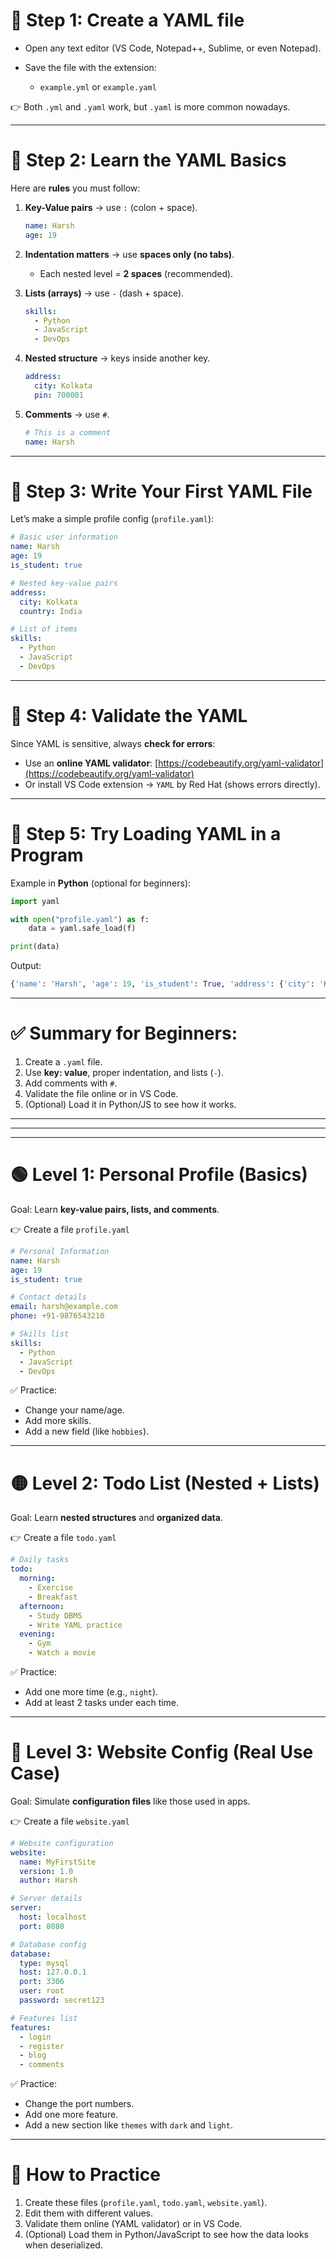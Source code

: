 # 🔹 Step 1: Create a YAML file

* Open any text editor (VS Code, Notepad++, Sublime, or even Notepad).
* Save the file with the extension:

  * `example.yml` or `example.yaml`

👉 Both `.yml` and `.yaml` work, but `.yaml` is more common nowadays.

---

# 🔹 Step 2: Learn the YAML Basics

Here are **rules** you must follow:

1. **Key-Value pairs** → use `:` (colon + space).

   ```yaml
   name: Harsh
   age: 19
   ```

2. **Indentation matters** → use **spaces only (no tabs)**.

   * Each nested level = **2 spaces** (recommended).

3. **Lists (arrays)** → use `-` (dash + space).

   ```yaml
   skills:
     - Python
     - JavaScript
     - DevOps
   ```

4. **Nested structure** → keys inside another key.

   ```yaml
   address:
     city: Kolkata
     pin: 700001
   ```

5. **Comments** → use `#`.

   ```yaml
   # This is a comment
   name: Harsh
   ```

---

# 🔹 Step 3: Write Your First YAML File

Let’s make a simple profile config (`profile.yaml`):

```yaml
# Basic user information
name: Harsh
age: 19
is_student: true

# Nested key-value pairs
address:
  city: Kolkata
  country: India

# List of items
skills:
  - Python
  - JavaScript
  - DevOps
```

---

# 🔹 Step 4: Validate the YAML

Since YAML is sensitive, always **check for errors**:

* Use an **online YAML validator**: [https://codebeautify.org/yaml-validator](https://codebeautify.org/yaml-validator)
* Or install VS Code extension → `YAML` by Red Hat (shows errors directly).

---

# 🔹 Step 5: Try Loading YAML in a Program

Example in **Python** (optional for beginners):

```python
import yaml

with open("profile.yaml") as f:
    data = yaml.safe_load(f)

print(data)
```

Output:

```python
{'name': 'Harsh', 'age': 19, 'is_student': True, 'address': {'city': 'Kolkata', 'country': 'India'}, 'skills': ['Python', 'JavaScript', 'DevOps']}
```

---

# ✅ Summary for Beginners:

1. Create a `.yaml` file.
2. Use **key: value**, proper indentation, and lists (`-`).
3. Add comments with `#`.
4. Validate the file online or in VS Code.
5. (Optional) Load it in Python/JS to see how it works.



---
---
---


# 🟢 Level 1: Personal Profile (Basics)

Goal: Learn **key-value pairs, lists, and comments**.

👉 Create a file `profile.yaml`

```yaml
# Personal Information
name: Harsh
age: 19
is_student: true

# Contact details
email: harsh@example.com
phone: +91-9876543210

# Skills list
skills:
  - Python
  - JavaScript
  - DevOps
```

✅ Practice:

* Change your name/age.
* Add more skills.
* Add a new field (like `hobbies`).

---

# 🟡 Level 2: Todo List (Nested + Lists)

Goal: Learn **nested structures** and **organized data**.

👉 Create a file `todo.yaml`

```yaml
# Daily tasks
todo:
  morning:
    - Exercise
    - Breakfast
  afternoon:
    - Study DBMS
    - Write YAML practice
  evening:
    - Gym
    - Watch a movie
```

✅ Practice:

* Add one more time (e.g., `night`).
* Add at least 2 tasks under each time.

---

# 🔴 Level 3: Website Config (Real Use Case)

Goal: Simulate **configuration files** like those used in apps.

👉 Create a file `website.yaml`

```yaml
# Website configuration
website:
  name: MyFirstSite
  version: 1.0
  author: Harsh

# Server details
server:
  host: localhost
  port: 8080

# Database config
database:
  type: mysql
  host: 127.0.0.1
  port: 3306
  user: root
  password: secret123

# Features list
features:
  - login
  - register
  - blog
  - comments
```

✅ Practice:

* Change the port numbers.
* Add one more feature.
* Add a new section like `themes` with `dark` and `light`.

---

# 📝 How to Practice

1. Create these files (`profile.yaml`, `todo.yaml`, `website.yaml`).
2. Edit them with different values.
3. Validate them online (YAML validator) or in VS Code.
4. (Optional) Load them in Python/JavaScript to see how the data looks when deserialized.
